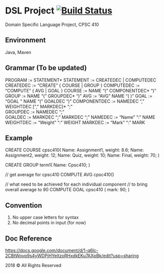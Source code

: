 # DSL Project [![Build Status](https://travis-ci.com/jpeng06/CPSC410_DSL.svg?branch=master)](https://travis-ci.com/jpeng06/CPSC410_DSL)
Domain Specific Language Project, CPSC 410

## Environment 
Java, Maven

## Grammar (To be updated)
 
PROGRAM		:= STATEMENT* 
STATEMENT		:= CREATEDEC | COMPUTEDEC 
CREATEDEC		:=  “CREATE” { COURSE | GROUP } 
COMPUTEDEC		:=  “COMPUTE” { AVG | GOAL } 
COURSE 		:= NAME “(” COMPONENTDEC* “)” 
GROUP	 		:= NAME “(” GROUPDEC* “)” 
AVG	 		:= “AVG” NAME “( )” 
GOAL	 		:= “GOAL " NAME “(” GOALDEC “)” 
COMPONENTDEC	:= NAMEDEC “,” WEIGHTDEC ["," MARKDEC]*  “;”  
GROUPDEC		:= NAMEDEC “;”  
GOALDEC		:= MARKDEC “;” MARKDEC “;” 
NAMEDEC		:= “Name” ”:” NAME 
WEIGHTDEC		:= “Weight” “:” WEIGHT 
MARKDEC		:= “Mark” “:” MARK 

## Example

CREATE COURSE cpsc410(
Name: Assignment1, weight: 8.6;
Name: Assignment2, weight: 12;
Name: Quiz, weight: 10;
Name: Final, weight: 70;
)

CREATE GROUP term1(
	Name: Cpsc410;
)

// get average for cpsc410 
COMPUTE AVG cpsc410()
	
// what need to be achieved for each individual component 
// to bring overall average to 90
COMPUTE GOAL cpsc410 (
mark: 90;
)



## Convention 

1. No upper case letters for syntax
2. No decimal points in input (for now)

## Doc Reference
https://docs.google.com/document/d/1-q6lc-2CBtWovp9s4yWDPjHYeltzoRHxdkEKu7AXpBk/edit?usp=sharing



2018 © All Rights Reserved  
